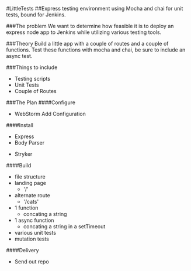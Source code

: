 #LittleTests
##Express testing environment using Mocha and chai for unit tests, bound for Jenkins.

###The problem
We want to determine how feasible it is to deploy an express node app to Jenkins while utilizing various testing tools.

###Theory
Build a little app with a couple of routes and a couple of functions. Test these functions with mocha and chai, be sure to include an async test. 

###Things to include
* Testing scripts
* Unit Tests
* Couple of Routes

###The Plan
####Configure
* WebStorm Add Configuration

####Install
- Express
- Body Parser
* Stryker

####Build
* file structure
* landing page
    * '/'
* alternate route
    * '/cats'
* 1 function
    * concating a string
* 1 async function
    * concating a string in a setTimeout
* various unit tests
* mutation tests

####Delivery
* Send out repo